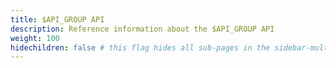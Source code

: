 ```yaml
---
title: $API_GROUP API
description: Reference information about the $API_GROUP API
weight: 100
hidechildren: false # this flag hides all sub-pages in the sidebar-multicard.html
---
```

